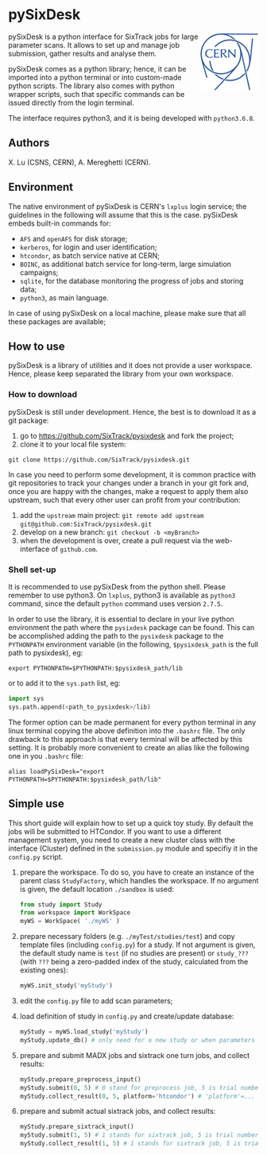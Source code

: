 # pySixDesk

<img src="CERN-logo.png" align="right">

pySixDesk is a python interface for SixTrack jobs for large parameter scans.
It allows to set up and manage job submission, gather results and analyse them.

pySixDesk comes as a python library; hence, it can be imported into a python terminal or into custom-made python scripts.
The library also comes with python wrapper scripts, such that specific commands can be issued directly from the login terminal.

The interface requires python3, and it is being developed with `python3.6.8`.

## Authors

X.&nbsp;Lu (CSNS, CERN),
A.&nbsp;Mereghetti (CERN).

## Environment

The native environment of pySixDesk is CERN's `lxplus` login service; the guidelines in the following will assume that this is the case.
pySixDesk embeds built-in commands for:
   * `AFS` and `openAFS` for disk storage;
   * `kerberos`, for login and user identification;
   * `htcondor`, as batch service native at CERN;
   * `BOINC`, as additional batch service for long-term, large simulation campaigns;
   * `sqlite`, for the database monitoring the progress of jobs and storing data;
   * `python3`, as main language.
   
In case of using pySixDesk on a local machine, please make sure that all these packages are available;

## How to use

pySixDesk is a library of utilities and it does not provide a user workspace.
Hence, please keep separated the library from your own workspace.

### How to download
pySixDesk is still under development. Hence, the best is to download it as a git package:
   1. go to https://github.com/SixTrack/pysixdesk and fork the project;
   1. clone it to your local file system:
   ```shell
git clone https://github.com/SixTrack/pysixdesk.git
```

In case you need to perform some development, it is common practice with git repositories to track your changes under a branch in your git fork and, once you are happy with the changes, make a request to apply them also upstream, such that every other user can profit from your contribution:
   1. add the `upstream` main project: `git remote add upstream git@github.com:SixTrack/pysixdesk.git`
   1. develop on a new branch: `git checkout -b <myBranch>`
   1. when the development is over, create a pull request via the web-interface of `github.com`.

### Shell set-up
It is recommended to use pySixDesk from the python shell.
Please remember to use python3.
On `lxplus`, python3 is available as `python3` command, since the default `python` command uses version `2.7.5`.

In order to use the library, it is essential to declare in your live python environment the path where the `pysixdesk` package can be found.
This can be accomplished adding the path to the `pysixdesk` package to the `PYTHONPATH` environment variable (in the following, `$pysixdesk_path` is the full path to pysixdesk), eg:
```shell
export PYTHONPATH=$PYTHONPATH:$pysixdesk_path/lib
```
or to add it to the `sys.path` list, eg:
```python
import sys
sys.path.append(<path_to_pysixdesk>/lib)
```
The former option can be made permanent for every python terminal in any linux terminal copying the above definition into the ```.bashrc``` file.
The only drawback to this approach is that every terminal will be affected by this setting.
It is probably more convenient to create an alias like the following one in you ```.bashrc``` file:
```shell
alias loadPySixDesk="export PYTHONPATH=$PYTHONPATH:$pysixdesk_path/lib"
```

## Simple use
This short guide will explain how to set up a quick toy study.
By default the jobs will be submitted to HTCondor. If you want to use a different management system, you need to create a new cluster class with the interface (Cluster) defined in the `submission.py` module and specifiy it in the `config.py` script.

   1. prepare the workspace. To do so, you have to create an instance of the parent class `StudyFactory`, which handles the workspace. If no argument is given, the default location `./sandbox` is used:
   
      ```python
      from study import Study
      from workspace import WorkSpace
      myWS = WorkSpace( './myWS' )
      ```
   
   1. prepare necessary folders (e.g. `./myTest/studies/test`) and copy template files (including `config.py`) for a study. If not argument is given, the default study name is `test` (if no studies are present) or `study_???` (with `???` being a zero-padded index of the study, calculated from the existing ones):
   
      ```python
      myWS.init_study('myStudy')
      ```
   
   1. edit the `config.py` file to add scan parameters;
   
   1. load definition of study in `config.py` and create/update database:
   
      ```python
      myStudy = myWS.load_study('myStudy')
      myStudy.update_db() # only need for a new study or when parameters are changed
      ```

   1. prepare and submit MADX jobs and sixtrack one turn jobs, and collect results:
   
      ```python
      myStudy.prepare_preprocess_input()
      myStudy.submit(0, 5) # 0 stand for preprocess job, 5 is trial number 
      myStudy.collect_result(0, 5, platform='htcondor') # 'platform'=... submits a collection job to HTCondor
      ```

   1. prepare and submit actual sixtrack jobs, and collect results:

      ```python
      myStudy.prepare_sixtrack_input()
      myStudy.submit(1, 5) # 1 stands for sixtrack job, 5 is trial number 
      myStudy.collect_result(1, 5) # 1 stands for sixtrack job, 5 is trial number 
      ```
